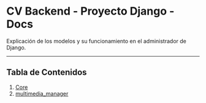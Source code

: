# CV Backend - Proyecto Django - Docs

Explicación de los modelos y su funcionamiento en el administrador de Django.

---

## Tabla de Contenidos

1. [Core](core.md)
2. [multimedia_manager](multimedia_manager.md)
